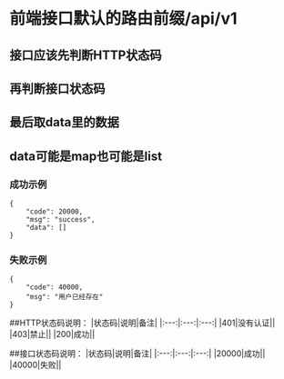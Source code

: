 # 前端接口默认的路由前缀/api/v1

## 接口应该先判断HTTP状态码
## 再判断接口状态码
## 最后取data里的数据
## data可能是map也可能是list

### 成功示例
```
{
    "code": 20000,
    "msg": "success",
    "data": []
}

```

### 失败示例
```
{
    "code": 40000,
    "msg": "用户已经存在"
}

```

##HTTP状态码说明：
|状态码|说明|备注|
|:---:|:---:|:---:|
|401|没有认证||
|403|禁止||
|200|成功||

##接口状态码说明：
|状态码|说明|备注|
|:---:|:---:|:---:|
|20000|成功||
|40000|失败||

